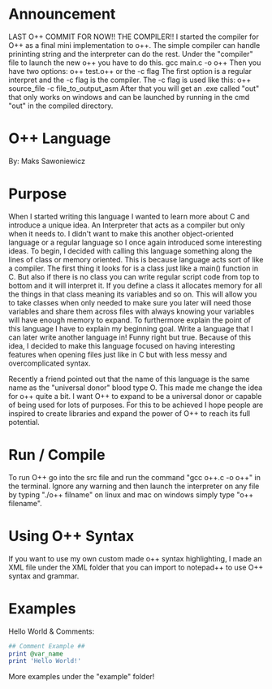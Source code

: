 # Announcement
LAST O++ COMMIT FOR NOW!! THE COMPILER!! 
I started the compiler for O++ as a final mini implementation to o++. The simple compiler can handle prininting string and the interpreter can do the rest. Under the "compiler" file to launch the new o++ you have to do this. 
gcc main.c -o o++
Then you have two options: o++ test.o++ or the -c flag
The first option is a regular interpret and the -c flag is the compiler.
The -c flag is used like this: o++ source_file -c file_to_output_asm
After that you will get an .exe called "out" that only works on windows and can be launched by running in the cmd "out" in the compiled directory. 

# O++ Language
By: Maks Sawoniewicz

# Purpose

When I started writing this language I wanted to learn more about C and introduce a unique idea. An Interpreter that acts as a compiler but only when it needs to. I didn't want to make this another object-oriented language or a regular language so I once again introduced some interesting ideas. To begin, I decided with calling this language something along the lines of class or memory oriented. This is because language acts sort of like a compiler. The first thing it looks for is a class just like a main() function in C. But also if there is no class you can write regular script code from top to bottom and it will interpret it. If you define a class it allocates memory for all the things in that class meaning its variables and so on. This will allow you to take classes when only needed to make sure you later will need those variables and share them across files with always knowing your variables will have enough memory to expand. To furthermore explain the point of this language I have to explain my beginning goal. Write a language that I can later write another language in! Funny right but true. Because of this idea, I decided to make this language focused on having interesting features when opening files just like in C but with less messy and overcomplicated syntax.

Recently a friend pointed out that the name of this language is the same name as the "universal donor" blood type O. This made me change the idea for o++ quite a bit. I want O++ to expand to be a universal donor or capable of being used for lots of purposes. For this to be achieved I hope people are inspired to create libraries and expand the power of O++ to reach its full potential. 

# Run / Compile
To run O++ go into the src file and run the command "gcc o++.c -o o++" in the terminal. Ignore any warning and then launch the interpreter on any file by typing "./o++ filname" on linux and mac on windows simply type "o++ filename".

# Using O++ Syntax
If you want to use my own custom made o++ syntax highlighting, I made an XML file under the XML folder that you can import to notepad++ to use O++ syntax and grammar.

# Examples

Hello World & Comments:
```ruby
## Comment Example ##
print @var_name
print 'Hello World!'
```
More examples under the "example" folder!
